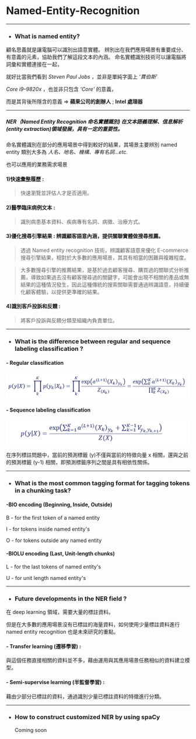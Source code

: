 # Named-Entity-Recognition

---

* ### What is named entity?
顧名思義就是讓電腦可以識別出語意實體。
辨別出在我們應用場景有重要成分、有意義的元素，協助我們了解這段文本的內涵。
命名實體識別技術可以讓電腦將詞彙和實體連接在一起，

就好比當我們看到
_Steven Paul Jobs_ ，並非是單純字面上 _'賈伯斯'_

_Core i9–9820x_ ，也並非只包含 _'Core'_ 的意義，

而是其背後所隱含的意義
 => **蘋果公司的創辦人** ; **Intel 處理器**
 
---

##### NER（Named Entity Recognition 命名實體識別) 在文本語義理解、信息解析 (entity extraction)領域發展，具有一定的重要性。

命名實體識別在部分的應用場景中得到較好的結果，其場景主要辨別 named entity 類別大多為 _人名、地名、機構、專有名詞…etc._

也可以應用的業務需求場景

#### 1)快速彙整履歷 : 

> 快速瀏覽並評估人才是否適用。

#### 2)醫學臨床病例文本 : 

> 識別病患基本資料、疾病專有名詞、病徵、治療方式。

#### 3)優化搜尋引擎結果 : 辨識顧客語意內涵，提供關聯實體做搜尋推薦。

> 透過 Named entity recognition 技術，辨識顧客語意來優化 E-commerce 搜尋引擎結果，相對於大多數的應用場景，其具有相當的困難與複雜程度。

>  大多數搜尋引擎的推薦結果，是基於過去顧客搜尋、購買過的關聯式分析推薦，導致如果過去沒有顧客搜尋過的關鍵字，可能會出現不相關的產品或無結果的這種情況發生，因此這種傳統的搜索關聯需要通過辨識語意，持續優化顧客體驗，以提供更準確的結果。

#### 4)識別客戶投訴和反饋 : 

> 將客戶投訴與反饋分類至組織內負責單位。

---

* ### What is the difference between regular and sequence labeling classification ?

#### - Regular classification
![image](https://github.com/CinnaBao/Named-Entity-Recognition/blob/master/Image/RegularClssfication.png)


#### - Sequence labeling classification
![image](https://github.com/CinnaBao/Named-Entity-Recognition/blob/master/Image/SequenceLabelingClassification.png)

在序列標註問題中，當前的預測標籤 (y)不僅與當前的特徵向量 x 相關，還與之前的預測標籤 (y-1) 相關，即預測標籤序列之間是具有相依性關係。

---

* ### What is the most common tagging format for tagging tokens in a chunking task?
#### -BIO encoding (Beginning, Inside, Outside)

B - for the first token of a named entity

I - for tokens inside named entity's

O - for tokens outside any named entity


#### -BIOLU encoding (Last, Unit-length chunks)

L - for the last tokens of named entity's

U - for unit length named entity's

---

* ### Future developments in the NER field ?
在 deep learning 領域，需要大量的標註資料。

但是在大多數的應用場景沒有已標註的海量資料，如何使用少量標註資料進行 named entity recognition 也是未來研究的重點。

#### - Transfer learning (遷移學習) : 

與這個任務直接相關的資料並不多，藉由運用與其應用場景任務相似的資料建立模型。

#### - Semi-supervise learning (半監督學習) : 

藉由少部分已標註的資料，通過識別少量已標註資料的特徵進行分類。

---

* ### How to construct customized NER by using spaCy
  Coming soon

